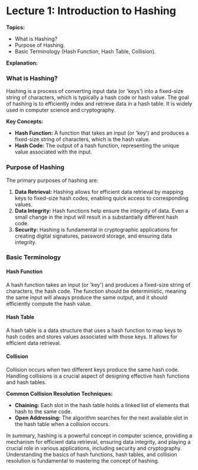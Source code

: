 # Lecture 1: Introduction to Hashing

**Topics:**
- What is Hashing?
- Purpose of Hashing.
- Basic Terminology (Hash Function, Hash Table, Collision).

**Explanation:**

### What is Hashing?

Hashing is a process of converting input data (or 'keys') into a fixed-size string of characters, which is typically a hash code or hash value. The goal of hashing is to efficiently index and retrieve data in a hash table. It is widely used in computer science and cryptography.

**Key Concepts:**
- **Hash Function:** A function that takes an input (or 'key') and produces a fixed-size string of characters, which is the hash value.
- **Hash Code:** The output of a hash function, representing the unique value associated with the input.

### Purpose of Hashing

The primary purposes of hashing are:

1. **Data Retrieval:** Hashing allows for efficient data retrieval by mapping keys to fixed-size hash codes, enabling quick access to corresponding values.
2. **Data Integrity:** Hash functions help ensure the integrity of data. Even a small change in the input will result in a substantially different hash code.
3. **Security:** Hashing is fundamental in cryptographic applications for creating digital signatures, password storage, and ensuring data integrity.

### Basic Terminology

#### Hash Function

A hash function takes an input (or 'key') and produces a fixed-size string of characters, the hash code. The function should be deterministic, meaning the same input will always produce the same output, and it should efficiently compute the hash value.

#### Hash Table

A hash table is a data structure that uses a hash function to map keys to hash codes and stores values associated with those keys. It allows for efficient data retrieval.

#### Collision

Collision occurs when two different keys produce the same hash code. Handling collisions is a crucial aspect of designing effective hash functions and hash tables.

**Common Collision Resolution Techniques:**
- **Chaining:** Each slot in the hash table holds a linked list of elements that hash to the same code.
- **Open Addressing:** The algorithm searches for the next available slot in the hash table when a collision occurs.


In summary, hashing is a powerful concept in computer science, providing a mechanism for efficient data retrieval, ensuring data integrity, and playing a crucial role in various applications, including security and cryptography. Understanding the basics of hash functions, hash tables, and collision resolution is fundamental to mastering the concept of hashing.

